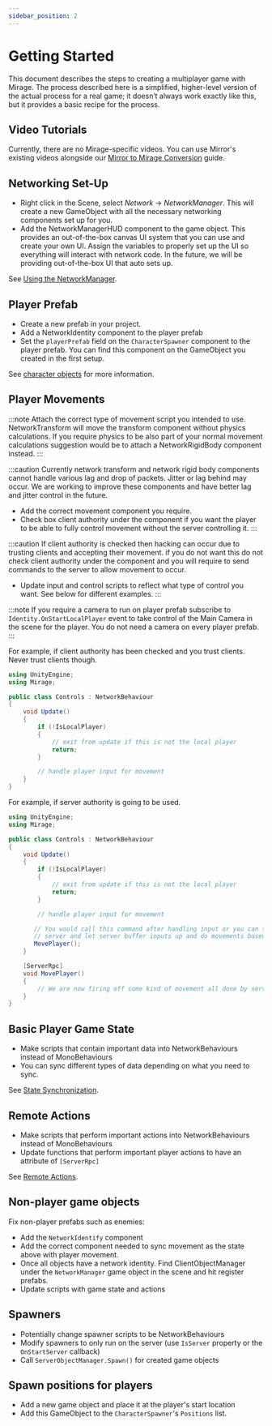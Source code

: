 ```yaml
---
sidebar_position: 2
---
```


# Getting Started

This document describes the steps to creating a multiplayer game with Mirage. The process described here is a simplified, higher-level version of the actual process for a real game; it doesn’t always work exactly like this, but it provides a basic recipe for the process.

## Video Tutorials

Currently, there are no Mirage-specific videos. You can use Mirror's existing videos alongside our [Mirror to Mirage Conversion](/docs/guides/mirror-migration) guide.

## Networking Set-Up
-   Right click in the Scene, select *Network* → *NetworkManager*. This will create a new GameObject with all the necessary networking components set up for you.
-   Add the NetworkManagerHUD component to the game object. This provides an out-of-the-box canvas UI system that you can use and create your own UI. Assign the variables to properly set up the UI so everything will interact with network code. In the future, we will be providing out-of-the-box UI that auto sets up.

See [Using the NetworkManager](/docs/components/network-manager).

## Player Prefab
- Create a new prefab in your project.
- Add a NetworkIdentity component to the player prefab
- Set the `playerPrefab` field on the `CharacterSpawner` component to the player prefab. You can find this component on the GameObject you created in the first setup.

See [character objects](/docs/guides/game-objects/spawn-player) for more information.

## Player Movements
:::note
Attach the correct type of movement script you intended to use. NetworkTransform will move the transform component without physics calculations. If you
require physics to be also part of your normal movement calculations suggestion would be to attach a NetworkRigidBody component instead.
:::

:::caution
Currently network transform and network rigid body components cannot handle various lag and drop of packets. Jitter or lag behind may occur. We are working
to improve these components and have better lag and jitter control in the future.
- Add the correct movement component you require.
- Check box client authority under the component if you want the player to be able to fully control movement without the server controlling it.
:::

:::caution
If client authority is checked then hacking can occur due to trusting clients and accepting their movement. if you do not want this do not check client authority under the component and you will require to send commands to the server to allow movement to occur.
- Update input and control scripts to reflect what type of control you want. See below for different examples.
:::

:::note
If you require a camera to run on player prefab subscribe to `Identity.OnStartLocalPlayer` event to take control of the Main Camera in the scene for the player. You do not need a camera on every player prefab.
:::

For example, if client authority has been checked and you trust clients. Never trust clients though.

```cs
using UnityEngine;
using Mirage;

public class Controls : NetworkBehaviour
{
    void Update()
    {
        if (!IsLocalPlayer)
        {
            // exit from update if this is not the local player
            return;
        }

        // handle player input for movement
    }
}
```

For example, if server authority is going to be used.

```cs
using UnityEngine;
using Mirage;

public class Controls : NetworkBehaviour
{
    void Update()
    {
        if (!IsLocalPlayer)
        {
            // exit from update if this is not the local player
            return;
        }

        // handle player input for movement

       // You would call this command after handling input or you can send inputs directly to
       // server and let server buffer inputs up and do movements based on the buffered inputs.
       MovePlayer();
    }

    [ServerRpc]
    void MovePlayer()
    {
        // We are now firing off some kind of movement all done by server.
    }
}
```

## Basic Player Game State
-   Make scripts that contain important data into NetworkBehaviours instead of MonoBehaviours
-   You can sync different types of data depending on what you need to sync.

See [State Synchronization](/docs/guides/sync/).

## Remote Actions
-   Make scripts that perform important actions into NetworkBehaviours instead of MonoBehaviours
-   Update functions that perform important player actions to have an attribute of `[ServerRpc]`

See [Remote Actions](/docs/guides/remote-actions/).

## Non-player game objects

Fix non-player prefabs such as enemies:
-   Add the `NetworkIdentify` component
-   Add the correct component needed to sync movement as the state above with player movement.
-   Once all objects have a network identity. Find ClientObjectManager under the `NetworkManager` game object in the scene and hit register prefabs.
-   Update scripts with game state and actions

## Spawners
-   Potentially change spawner scripts to be NetworkBehaviours
-   Modify spawners to only run on the server (use `IsServer` property or the `OnStartServer` callback)
-   Call `ServerObjectManager.Spawn()` for created game objects

## Spawn positions for players
-   Add a new game object and place it at the player's start location
-   Add this GameObject to the `CharacterSpawner`'s `Positions` list.
